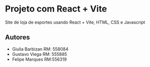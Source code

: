 # Projeto com React + Vite
Site de loja de esportes usando React + Vite, HTML, CSS e Javascript

## Autores
- Giulia Barbizan RM: 558084
- Gustavo Viega RM: 555885
- Felipe Marques RM:556319
